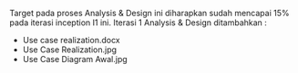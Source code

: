 Target pada proses Analysis & Design ini diharapkan sudah mencapai 15% pada iterasi inception I1 ini.  Iterasi 1 Analysis & Design ditambahkan :
- Use case realization.docx
- Use Case Realization.jpg
- Use Case Diagram Awal.jpg